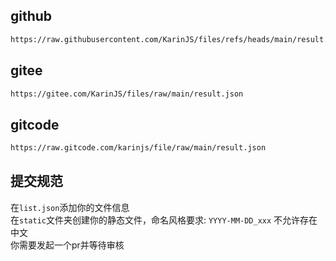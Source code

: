 ## github

```bash
https://raw.githubusercontent.com/KarinJS/files/refs/heads/main/result.json
```

## gitee

```bash
https://gitee.com/KarinJS/files/raw/main/result.json
```

## gitcode

```bash
https://raw.gitcode.com/karinjs/file/raw/main/result.json
```

## 提交规范

在`list.json`添加你的文件信息  
在`static`文件夹创建你的静态文件，命名风格要求: `YYYY-MM-DD_xxx` 不允许存在中文  
你需要发起一个pr并等待审核
